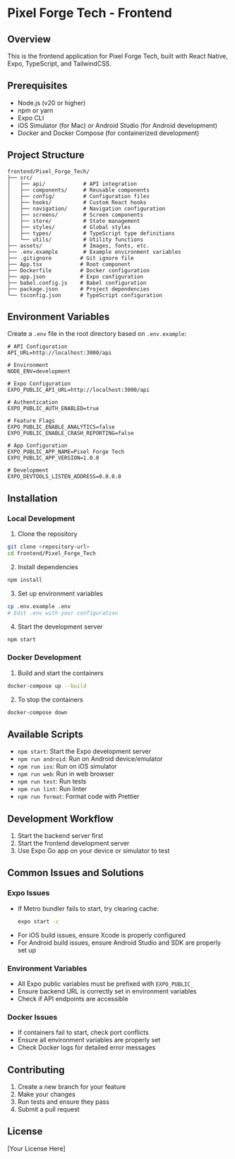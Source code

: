 # Pixel Forge Tech - Frontend

## Overview
This is the frontend application for Pixel Forge Tech, built with React Native, Expo, TypeScript, and TailwindCSS.

## Prerequisites
- Node.js (v20 or higher)
- npm or yarn
- Expo CLI
- iOS Simulator (for Mac) or Android Studio (for Android development)
- Docker and Docker Compose (for containerized development)

## Project Structure
```
frontend/Pixel_Forge_Tech/
├── src/
│   ├── api/            # API integration
│   ├── components/     # Reusable components
│   ├── config/         # Configuration files
│   ├── hooks/          # Custom React hooks
│   ├── navigation/     # Navigation configuration
│   ├── screens/        # Screen components
│   ├── store/          # State management
│   ├── styles/         # Global styles
│   ├── types/          # TypeScript type definitions
│   └── utils/          # Utility functions
├── assets/             # Images, fonts, etc.
├── .env.example        # Example environment variables
├── .gitignore         # Git ignore file
├── App.tsx            # Root component
├── Dockerfile         # Docker configuration
├── app.json           # Expo configuration
├── babel.config.js    # Babel configuration
├── package.json       # Project dependencies
└── tsconfig.json      # TypeScript configuration
```

## Environment Variables
Create a `.env` file in the root directory based on `.env.example`:

```env
# API Configuration
API_URL=http://localhost:3000/api

# Environment
NODE_ENV=development

# Expo Configuration
EXPO_PUBLIC_API_URL=http://localhost:3000/api

# Authentication
EXPO_PUBLIC_AUTH_ENABLED=true

# Feature Flags
EXPO_PUBLIC_ENABLE_ANALYTICS=false
EXPO_PUBLIC_ENABLE_CRASH_REPORTING=false

# App Configuration
EXPO_PUBLIC_APP_NAME=Pixel Forge Tech
EXPO_PUBLIC_APP_VERSION=1.0.0

# Development
EXPO_DEVTOOLS_LISTEN_ADDRESS=0.0.0.0
```

## Installation

### Local Development
1. Clone the repository
```bash
git clone <repository-url>
cd frontend/Pixel_Forge_Tech
```

2. Install dependencies
```bash
npm install
```

3. Set up environment variables
```bash
cp .env.example .env
# Edit .env with your configuration
```

4. Start the development server
```bash
npm start
```

### Docker Development
1. Build and start the containers
```bash
docker-compose up --build
```

2. To stop the containers
```bash
docker-compose down
```

## Available Scripts
- `npm start`: Start the Expo development server
- `npm run android`: Run on Android device/emulator
- `npm run ios`: Run on iOS simulator
- `npm run web`: Run in web browser
- `npm run test`: Run tests
- `npm run lint`: Run linter
- `npm run format`: Format code with Prettier

## Development Workflow
1. Start the backend server first
2. Start the frontend development server
3. Use Expo Go app on your device or simulator to test

## Common Issues and Solutions

### Expo Issues
- If Metro bundler fails to start, try clearing cache:
  ```bash
  expo start -c
  ```
- For iOS build issues, ensure Xcode is properly configured
- For Android build issues, ensure Android Studio and SDK are properly set up

### Environment Variables
- All Expo public variables must be prefixed with `EXPO_PUBLIC_`
- Ensure backend URL is correctly set in environment variables
- Check if API endpoints are accessible

### Docker Issues
- If containers fail to start, check port conflicts
- Ensure all environment variables are properly set
- Check Docker logs for detailed error messages

## Contributing
1. Create a new branch for your feature
2. Make your changes
3. Run tests and ensure they pass
4. Submit a pull request

## License
[Your License Here] 